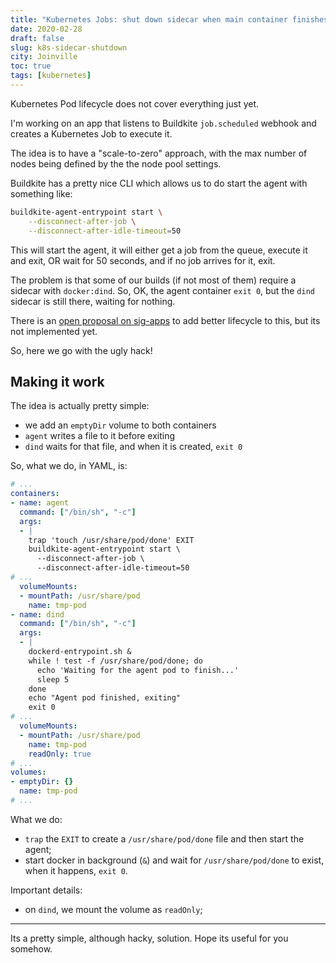 ```yaml
---
title: "Kubernetes Jobs: shut down sidecar when main container finishes"
date: 2020-02-28
draft: false
slug: k8s-sidecar-shutdown
city: Joinville
toc: true
tags: [kubernetes]
---
```


Kubernetes Pod lifecycle does not cover everything just yet.

<!--more-->

I'm working on an app that listens to Buildkite `job.scheduled` webhook and creates a Kubernetes Job to execute it.

The idea is to have a "scale-to-zero" approach, with the max number of nodes being defined by the the node pool settings.

Buildkite has a pretty nice CLI which allows us to do start the agent with something like:

```sh
buildkite-agent-entrypoint start \
	--disconnect-after-job \
	--disconnect-after-idle-timeout=50
```

This will start the agent, it will either get a job from the queue, execute it and exit, OR wait for 50 seconds, and if no job arrives for it, exit.

The problem is that some of our builds (if not most of them) require a sidecar with `docker:dind`. So, OK, the agent container `exit 0`, but the `dind` sidecar is still there, waiting for nothing.

There is an [open proposal on sig-apps](https://github.com/kubernetes/enhancements/blob/master/keps/sig-apps/sidecarcontainers.md#proposal) to add better lifecycle to this, but its not implemented yet.

So, here we go with the ugly hack!

## Making it work

The idea is actually pretty simple:

- we add an `emptyDir` volume to both containers
- `agent` writes a file to it before exiting
- `dind` waits for that file, and when it is created, `exit 0`

So, what we do, in YAML, is:

```yaml
# ...
containers:
- name: agent
  command: ["/bin/sh", "-c"]
  args:
  - |
    trap 'touch /usr/share/pod/done' EXIT
    buildkite-agent-entrypoint start \
      --disconnect-after-job \
      --disconnect-after-idle-timeout=50
# ...
  volumeMounts:
  - mountPath: /usr/share/pod
    name: tmp-pod
- name: dind
  command: ["/bin/sh", "-c"]
  args:
  - | 
    dockerd-entrypoint.sh &
    while ! test -f /usr/share/pod/done; do
      echo 'Waiting for the agent pod to finish...'
      sleep 5
    done
    echo "Agent pod finished, exiting"
    exit 0
# ...
  volumeMounts:
  - mountPath: /usr/share/pod
    name: tmp-pod
    readOnly: true
# ...
volumes:
- emptyDir: {}
  name: tmp-pod
# ...
```

What we do:

- `trap` the `EXIT` to create a `/usr/share/pod/done` file and then start the agent;
- start docker in background (`&`) and wait for `/usr/share/pod/done` to exist, when it happens, `exit 0`.

Important details:

- on `dind`, we mount the volume as `readOnly`;

---

Its a pretty simple, although hacky, solution. Hope its useful for you somehow.
